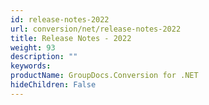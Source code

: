 ```yaml
---
id: release-notes-2022
url: conversion/net/release-notes-2022
title: Release Notes - 2022
weight: 93
description: ""
keywords: 
productName: GroupDocs.Conversion for .NET
hideChildren: False
---
```

